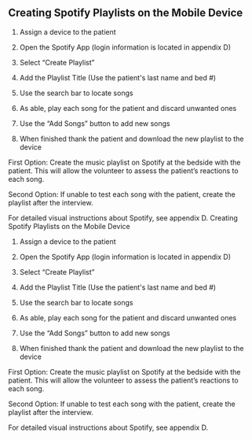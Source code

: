 ## Creating Spotify Playlists on the Mobile Device

1)	Assign a device to the patient

2)	Open the Spotify App (login information is located in appendix D)

3)	Select “Create Playlist”

4)	Add the Playlist Title (Use the patient's last name and bed #)

5)	Use the search bar to locate songs

6)	As able, play each song for the patient and discard unwanted ones

7)	Use the “Add Songs” button to add new songs

8)	When finished thank the patient and download the new playlist to the device




First Option: Create the music playlist on Spotify at the bedside with the patient. This will allow the volunteer to assess the patient’s reactions to each song.

Second Option: If unable to test each song with the patient, create the playlist after the interview.

For detailed visual instructions about Spotify, see appendix D.
Creating Spotify Playlists on the Mobile Device

1)	Assign a device to the patient

2)	Open the Spotify App (login information is located in appendix D)

3)	Select “Create Playlist”

4)	Add the Playlist Title (Use the patient's last name and bed #)

5)	Use the search bar to locate songs

6)	As able, play each song for the patient and discard unwanted ones

7)	Use the “Add Songs” button to add new songs

8)	When finished thank the patient and download the new playlist to the device




First Option: Create the music playlist on Spotify at the bedside with the patient. This will allow the volunteer to assess the patient’s reactions to each song.

Second Option: If unable to test each song with the patient, create the playlist after the interview.

For detailed visual instructions about Spotify, see appendix D.
